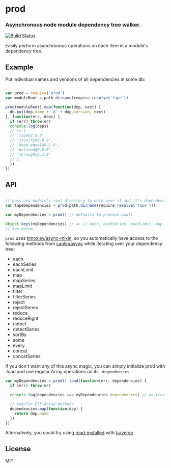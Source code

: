 # prod

### Asynchronous node module dependency tree walker.

[![Build Status](https://travis-ci.org/timoxley/prod.png?branch=master)](https://travis-ci.org/timoxley/prod)

Easily perform asynchronous operations on each item in a module's dependency tree.

## Example

Put individual names and versions of all dependencies in some db:

```js

var prod = require('prod')
var moduleRoot = path.dirname(require.resolve('tape'))

prod(moduleRoot).map(function(dep, next) {
  db.put(dep.name + '@' + dep.version, next)
}, function(err, deps) {
  if (err) throw err
  console.log(deps)
  // => [
  // 'tape@2.0.0',
  // 'jsonify@0.0.0',
  // 'deep-equal@0.1.0',
  // 'defined@0.0.0',
  // 'through@2.3.4'
  // ]
  })
})

```

## API

```js

// pass any module's root directory to walk over it and it's dependencies
var tapeDependencies = prod(path.dirname(require.resolve('tape')))

var myDependencies = prod() // defaults to process.cwd()

Object.keys(myDependencies) // => // each, eachSeries, eachLimit, map, ...etc.
// See below.

```

`prod` uses [timoxley/async-mixin](https://github.com/timoxley/async-mixin), so you automatically have access to the following
methods from [caolin/async](https://github.com/caolan/async) while iterating over your dependency tree:

* each
* eachSeries
* eachLimit
* map
* mapSeries
* mapLimit
* filter
* filterSeries
* reject
* rejectSeries
* reduce
* reduceRight
* detect
* detectSeries
* sortBy
* some
* every
* concat
* concatSeries

If you don't want any of this async magic, you can simply initialize
prod with .load and use regular Array operations on its `.dependencies`

```js
var myDependencies = prod().load(function(err, dependencies) {
  if (err) throw err

  console.log(dependencies === myDependencies.dependencies) // => true

  // regular ES5 Array methods
  dependencies.map(function(dep) {
    return dep.name
  })
})

```

Alternatively, you could try using [read-installed](https://github.com/isaacs/read-installed)
with [traverse](https://github.com/substack/js-traverse)

## License

MIT
